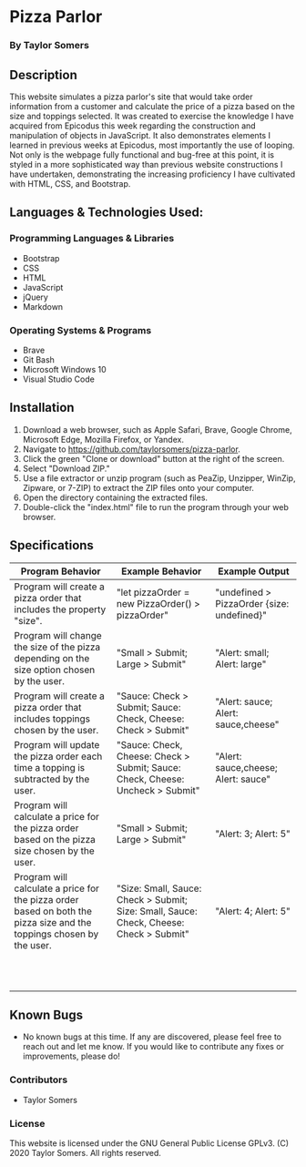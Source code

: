 # Pizza Parlor

  ### By Taylor Somers

## Description

  This website simulates a pizza parlor's site that would take order information from a customer and calculate the price of a pizza based on the size and toppings selected. It was created to exercise the knowledge I have acquired from Epicodus this week regarding the construction and manipulation of objects in JavaScript. It also demonstrates elements I learned in previous weeks at Epicodus, most importantly the use of looping. Not only is the webpage fully functional and bug-free at this point, it is styled in a more sophisticated way than previous website constructions I have undertaken, demonstrating the increasing proficiency I have cultivated with HTML, CSS, and Bootstrap.

## Languages & Technologies Used:

  ### Programming Languages & Libraries
  * Bootstrap
  * CSS
  * HTML
  * JavaScript
  * jQuery
  * Markdown

  ### Operating Systems & Programs
  * Brave
  * Git Bash
  * Microsoft Windows 10
  * Visual Studio Code

## Installation

  1. Download a web browser, such as Apple Safari, Brave, Google Chrome, Microsoft Edge, Mozilla Firefox, or Yandex.
  2. Navigate to https://github.com/taylorsomers/pizza-parlor.
  3. Click the green "Clone or download" button at the right of the screen.
  4. Select "Download ZIP."
  5. Use a file extractor or unzip program (such as PeaZip, Unzipper, WinZip, Zipware, or 7-ZIP) to extract the ZIP files onto your computer.
  6. Open the directory containing the extracted files.
  7. Double-click the "index.html" file to run the program through your web browser.

## Specifications

  | Program Behavior | Example Behavior | Example Output |
  |---|---|---|
  | Program will create a pizza order that includes the property "size". | "let pizzaOrder = new PizzaOrder() > pizzaOrder" | "undefined > PizzaOrder {size: undefined}" |
  | Program will change the size of the pizza depending on the size option chosen by the user. | "Small > Submit; Large > Submit" | "Alert: small; Alert: large" |
  | Program will create a  pizza order that includes toppings chosen by the user. | "Sauce: Check > Submit; Sauce: Check, Cheese: Check > Submit" | "Alert: sauce; Alert: sauce,cheese" |
  | Program will update the pizza order each time a topping is subtracted by the user. | "Sauce: Check, Cheese: Check > Submit; Sauce: Check, Cheese: Uncheck > Submit" | "Alert: sauce,cheese; Alert: sauce" |
  | Program will calculate a price for the pizza order based on the pizza size chosen by the user. | "Small > Submit; Large > Submit" | "Alert: 3; Alert: 5" |
  | Program will calculate a price for the pizza order based on both the pizza size and the toppings chosen by the user. | "Size: Small, Sauce: Check > Submit; Size: Small, Sauce: Check, Cheese: Check > Submit" | "Alert: 4; Alert: 5" |
  |  |  |  |
  |  |  |  |
  |  |  |  |
  |  |  |  |
  |  |  |  |
  |  |  |  |
  |  |  |  |
  |  |  |  |
  |  |  |  |
  |  |  |  |
  |  |  |  |

## Known Bugs

  * No known bugs at this time. If any are discovered, please feel free to reach out and let me know. If you would like to contribute any fixes or improvements, please do!

### Contributors

  * Taylor Somers

### License

This website is licensed under the GNU General Public License GPLv3. (C) 2020 Taylor Somers. All rights reserved.